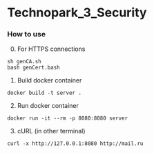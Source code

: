 # Technopark_3_Security

### How to use
0. For HTTPS connections
```
sh genCA.sh
bash genCert.bash
```
1. Build docker container
```
docker build -t server .
```
2. Run docker container
```
docker run -it --rm -p 8080:8080 server
```
3. cURL (in other terminal)
```
curl -x http://127.0.0.1:8080 http://mail.ru
```